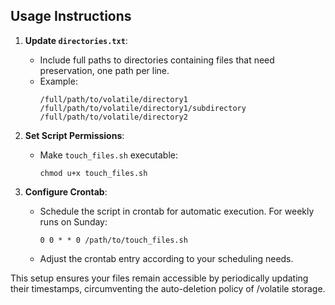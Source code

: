 ## Usage Instructions

1. **Update `directories.txt`**:
   - Include full paths to directories containing files that need preservation, one path per line.
   - Example:
     ```
     /full/path/to/volatile/directory1
     /full/path/to/volatile/directory1/subdirectory
     /full/path/to/volatile/directory2
     ```

2. **Set Script Permissions**:
   - Make `touch_files.sh` executable:
     ```
     chmod u+x touch_files.sh
     ```

3. **Configure Crontab**:
   - Schedule the script in crontab for automatic execution. For weekly runs on Sunday:
     ```
     0 0 * * 0 /path/to/touch_files.sh
     ```
   - Adjust the crontab entry according to your scheduling needs.

This setup ensures your files remain accessible by periodically updating their timestamps, circumventing the auto-deletion policy of /volatile storage.